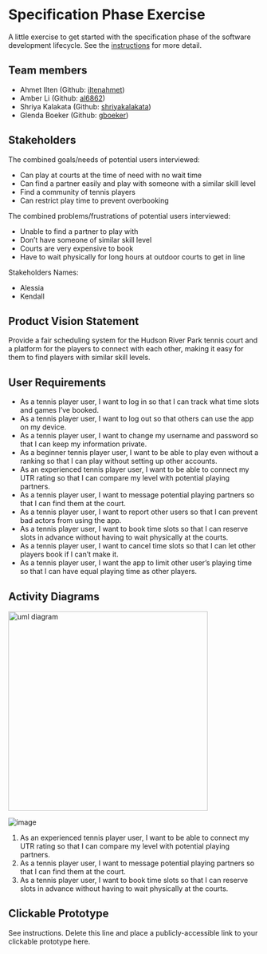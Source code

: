 # Specification Phase Exercise

A little exercise to get started with the specification phase of the software development lifecycle. See the [instructions](instructions.md) for more detail.

## Team members

- Ahmet Ilten (Github: [iltenahmet](https://github.com/iltenahmet))
- Amber Li (Github: [al6862](https://github.com/al6862))
- Shriya Kalakata (Github: [shriyakalakata](https://github.com/shriyakalakata))
- Glenda Boeker (Github: [gboeker](https://github.com/gboeker))

## Stakeholders

The combined goals/needs of potential users interviewed:
* Can play at courts at the time of need with no wait time
* Can find a partner easily and play with someone with a similar skill level
* Find a community of tennis players
* Can restrict play time to prevent overbooking

The combined problems/frustrations of potential users interviewed:
* Unable to find a partner to play with
* Don’t have someone of similar skill level
* Courts are very expensive to book
* Have to wait physically for long hours at outdoor courts to get in line

Stakeholders Names:
* Alessia
* Kendall

## Product Vision Statement

Provide a fair scheduling system for the Hudson River Park tennis court and a platform for the players to connect with each other, making it easy for them to find players with similar skill levels. 

## User Requirements

* As a tennis player user, I want to log in so that I can track what time slots and games I’ve booked.
* As a tennis player user, I want to log out so that others can use the app on my device.
* As a tennis player user, I want to change my username and password so that I can keep my information private.
* As a beginner tennis player user, I want to be able to play even without a ranking so that I can play without setting up other accounts.
* As an experienced tennis player user, I want to be able to connect my UTR rating so that I can compare my level with potential playing partners.
* As a tennis player user, I want to message potential playing partners so that I can find them at the court.
* As a tennis player user, I want to report other users so that I can prevent bad actors from using the app.
* As a tennis player user, I want to book time slots so that I can reserve slots in advance without having to wait physically at the courts.
* As a tennis player user, I want to cancel time slots so that I can let other players book if I can’t make it.
* As a tennis player user, I want the app to limit other user’s playing time so that I can have equal playing time as other players.

## Activity Diagrams

<img src="/1-specification-exercise-gas/images/UML_activity_diagram.png" alt="uml diagram" width="400"/>

![image](/1-specification-exercise-gas/images/UML_activity_diagram.png)


1. As an experienced tennis player user, I want to be able to connect my UTR rating so that I can compare my level with potential playing partners.
2. As a tennis player user, I want to message potential playing partners so that I can find them at the court.
3. As a tennis player user, I want to book time slots so that I can reserve slots in advance without having to wait physically at the courts.

## Clickable Prototype

See instructions. Delete this line and place a publicly-accessible link to your clickable prototype here.
